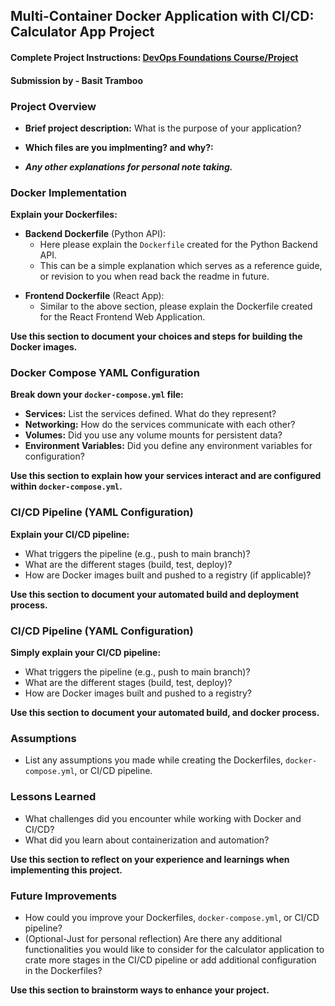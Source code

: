 ## Multi-Container Docker Application with CI/CD: Calculator App Project

#### Complete Project Instructions: [DevOps Foundations Course/Project](https://github.com/shiftkey-labs/DevOps-Foundations-Course/tree/master/Project)

#### Submission by - **Basit Tramboo**

### Project Overview

- **Brief project description:** What is the purpose of your application?

<!-- Include explanation here -->
<!-- Include explanation here -->
<!-- Include explanation here -->
<!-- NOTE: It is not compulsory to include detailed explanations, writing succint concise points would also sufice. Make sure maintain readability and clarity. -->


- **Which files are you implmenting? and why?:**

<!-- Include explanation here -->
<!-- Include explanation here -->
<!-- Include explanation here -->
<!-- NOTE: It is not compulsory to include detailed explanations, writing succint concise points would also sufice. Make sure maintain readability and clarity. -->


- _**Any other explanations for personal note taking.**_

<!-- Include explanation here -->
<!-- Include explanation here -->
<!-- Include explanation here -->
<!-- NOTE: It is not compulsory to include detailed explanations, writing succint concise points would also sufice. Make sure maintain readability and clarity. -->


### Docker Implementation

**Explain your Dockerfiles:**

- **Backend Dockerfile** (Python API):
    - Here please explain the `Dockerfile` created for the Python Backend API. 
    - This can be a simple explanation which serves as a reference guide, or revision to you when read back the readme in future. 

<!-- Include explanation here -->
<!-- Include explanation here -->
<!-- Include explanation here -->
<!-- NOTE: It is not compulsory to include detailed explanations, writing succint concise points would also sufice. Make sure maintain readability and clarity. -->

- **Frontend Dockerfile** (React App):
    - Similar to the above section, please explain the Dockerfile created for the React Frontend Web Application. 

<!-- Include explanation here -->
<!-- Include explanation here -->
<!-- Include explanation here -->
<!-- NOTE: It is not compulsory to include detailed explanations, writing succint concise points would also sufice. Make sure maintain readability and clarity. -->

**Use this section to document your choices and steps for building the Docker images.**


### Docker Compose YAML Configuration

**Break down your `docker-compose.yml` file:**

- **Services:** List the services defined. What do they represent?
- **Networking:** How do the services communicate with each other?
- **Volumes:** Did you use any volume mounts for persistent data?
- **Environment Variables:** Did you define any environment variables for configuration? 

**Use this section to explain how your services interact and are configured within `docker-compose.yml`.**

<!-- Include explanation here -->
<!-- Include explanation here -->
<!-- Include explanation here -->
<!-- Include explanation here -->
<!-- NOTE: It is not compulsory to include detailed explanations, writing succint concise points would also sufice. Make sure maintain readability and clarity. -->


### CI/CD Pipeline (YAML Configuration)

**Explain your CI/CD pipeline:**

- What triggers the pipeline (e.g., push to main branch)?
- What are the different stages (build, test, deploy)?
- How are Docker images built and pushed to a registry (if applicable)?

**Use this section to document your automated build and deployment process.**

<!-- Include explanation here -->
<!-- Include explanation here -->
<!-- Include explanation here -->
<!-- Include explanation here -->
<!-- NOTE: It is not compulsory to include detailed explanations, writing succint concise points would also sufice. Make sure maintain readability and clarity. -->


### CI/CD Pipeline (YAML Configuration)

**Simply explain your CI/CD pipeline:**

- What triggers the pipeline (e.g., push to main branch)?
- What are the different stages (build, test, deploy)?
- How are Docker images built and pushed to a registry?

**Use this section to document your automated build, and docker process.**

<!-- Include explanation here -->
<!-- Include explanation here -->
<!-- Include explanation here -->
<!-- Include explanation here -->
<!-- NOTE: It is not compulsory to include detailed explanations, writing succint concise points would also sufice. Make sure maintain readability and clarity. -->


### Assumptions

- List any assumptions you made while creating the Dockerfiles, `docker-compose.yml`, or CI/CD pipeline. 

<!-- Include explanation here -->
<!-- Include explanation here -->
<!-- Include explanation here -->
<!-- Include explanation here -->
<!-- NOTE: It is not compulsory to include detailed explanations, writing succint concise points would also sufice. Make sure maintain readability and clarity. -->


### Lessons Learned

- What challenges did you encounter while working with Docker and CI/CD?
- What did you learn about containerization and automation?

**Use this section to reflect on your experience and learnings when implementing this project.**

<!-- Include explanation here -->
<!-- Include explanation here -->
<!-- Include explanation here -->
<!-- Include explanation here -->
<!-- NOTE: It is not compulsory to include detailed explanations, writing succint concise points would also sufice. Make sure maintain readability and clarity. -->


### Future Improvements

- How could you improve your Dockerfiles, `docker-compose.yml`, or CI/CD pipeline? 
- (Optional-Just for personal reflection) Are there any additional functionalities you would like to consider for the calculator application to crate more stages in the CI/CD pipeline or add additional configuration in the Dockerfiles?

**Use this section to brainstorm ways to enhance your project.**

<!-- Include explanation here -->
<!-- Include explanation here -->
<!-- Include explanation here -->
<!-- Include explanation here -->
<!-- NOTE: It is not compulsory to include detailed explanations, writing succint concise points would also sufice. Make sure maintain readability and clarity. -->






<!-- BEST OF LUCK! -->
